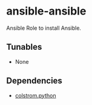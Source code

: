 # ansible-ansible

Ansible Role to install Ansible.

Tunables
--------
* None

Dependencies
------------
* [colstrom.python](https://github.com/colstrom/ansible-python/)
